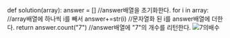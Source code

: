 def solution(array):
    answer = []  //answer배열을 초기화한다. 
    for i in array:   //array배열에 하나씩 i를 빼서
        answer+=str(i)    //문자열화 된 i를 answer배열에 더한다. 
    return answer.count("7")   //answer배열에 "7"의 개수를 리턴한다.
    ![7의배수](https://user-images.githubusercontent.com/124108940/228692287-20b258ba-26b0-4521-a5c2-ebecbc2aaaf5.PNG)
